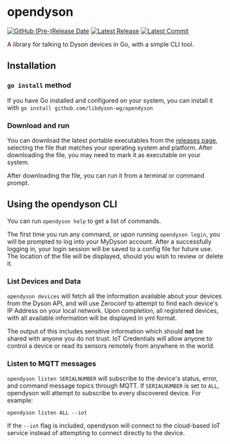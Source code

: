 # opendyson

[![GitHub (Pre-)Release Date](https://img.shields.io/github/release-date-pre/libdyson-wg/opendyson)](https://github.com/libdyson-wg/opendyson/releases/)
[![Latest Release](https://badgen.net/github/release/libdyson-wg/opendyson)](https://github.com/libdyson-wg/opendyson/releases/)
[![Latest Commit](https://badgen.net/github/last-commit/libdyson-wg/opendyson/main)](https://github.com/libdyson-wg/opendyson/commit/HEAD)

A library for talking to Dyson devices in Go, with a simple CLI tool.

## Installation

### `go install` method

If you have Go installed and configured on your system, you can install it with `go install github.com/libdyson-wg/opendyson` 

### Download and run

You can download the latest portable executables from the [releases page](https://github.com/libdyson-wg/opendyson/releases), selecting the
file that matches your operating system and platform. After downloading the file, you may need to mark it as executable on your system.

After downloading the file, you can run it from a terminal or command prompt.

## Using the opendyson CLI

You can run `opendyson help` to get a list of commands.

The first time you run any command, or upon running `opendyson login`, you will be prompted to log into your MyDyson account. After a
successfully logging in, your login session will be saved to a config file for future use. The location of the file will be displayed,
should you wish to review or delete it.

### List Devices and Data

`opendyson devices` will fetch all the information available about your devices from the Dyson API, and will use Zeroconf to attempt to
find each device's IP Address on your local network. Upon completion, all registered devices, with all available information will be
displayed in yml format. 

The output of this includes sensitive information which should **not** be shared with anyone you do not trust. IoT Credentials will allow
anyone to control a device or read its sensors remotely from anywhere in the world.

### Listen to MQTT messages

`opendyson listen SERIALNUMBER` will subscribe to the device's status, error, and command message topics through MQTT. If `SERIALNUMBER` is
set to `ALL`, opendyson will attempt to subscribe to every discovered device. For example:

```
opendyson listen ALL --iot
```

If the `--iot` flag is included, opendyson will connect to the cloud-based IoT service instead of attempting to connect directly to the device.
